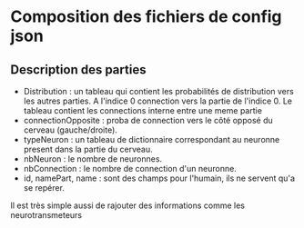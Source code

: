 # Composition des fichiers de config json

## Description des parties 

 - Distribution : un tableau qui contient les probabilités de distribution vers les autres parties. A l'indice 0 connection vers la partie de l'indice 0. Le tableau contient les connections interne entre une meme partie
 - connectionOpposite : proba de connection vers le côté opposé du cerveau (gauche/droite).
 - typeNeuron : un tableau de dictionnaire correspondant au neuronne present dans la partie du cerveau.
 - nbNeuron : le nombre de neuronnes.
 - nbConnection :   le nombre de connection d'un neuronne.
 - id, namePart, name : sont des champs pour l'humain, ils ne servent qu'a se repérer.

Il est très simple aussi de rajouter des informations comme les neurotransmeteurs

